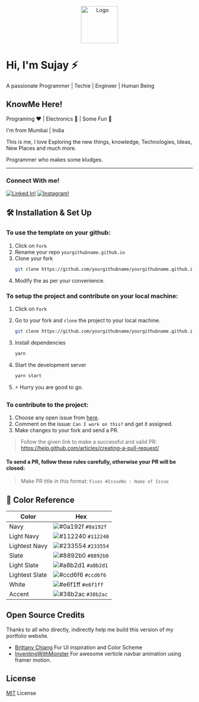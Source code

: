 <div align="center">
  <img alt="Logo" src="https://raw.githubusercontent.com/alaspuresujay/alaspuresujay.github.io/master/public/favicon/android-chrome-384x384.png" width="100" />
</div>

# Hi, I'm Sujay ⚡

A passionate Programmer | Techie | Engineer | Human Being

## KnowMe Here!

Programing ❤️ | Electronics 💙 | Some Fun 💚

I'm from Mumbai | India

This is me, I love Exploring the new things, knowledge, Technologies, Ideas, New Places and much more.

Programmer who makes some kludges.

---

### Connect With me!

[![Linked In!](https://img.shields.io/badge/Linked%20In-%20-9cf?style=plastic&logo=linkedin)](https://in.linkedin.com/in/alaspuresujay)
[![Instagram!](https://img.shields.io/badge/Instagram-%20-orange?style=plastic&logo=instagram)](https://www.instagram.com/alaspuresujay)

## 🛠 Installation & Set Up

### To use the template on your github:

1. Click on `Fork`
2. Rename your repo `yourgithubname.github.io`
3. Clone your fork
   ```sh
   git clone https://github.com/yourgithubname/yourgithubname.github.io.git
   ```
4. Modify the as per your convenience.

### To setup the project and contribute on your local machine:

1. Click on `Fork`
2. Go to your fork and `clone` the project to your local machine.

   ```sh
   git clone https://github.com/yourgithubname/yourgithubname.github.io.git
   ```

3. Install dependencies
   ```sh
   yarn
   ```
4. Start the development server

   ```
   yarn start
   ```

5. ⚡ Hurry you are good to go.

### To contribute to the project:

1. Choose any open issue from [here](https://github.com/alaspuresujay/alaspuresujay.github.io/issues).
2. Comment on the issue: `Can I work on this?` and get it assigned.
3. Make changes to your fork and send a PR.

> Follow the given link to make a successful and valid PR: https://help.github.com/articles/creating-a-pull-request/

#### To send a PR, follow these rules carefully, **otherwise your PR will be closed**:

> Make PR title in this format: `Fixes #IssueNo : Name of Issue`

## 🎨 Color Reference

| Color          | Hex                                                                |
| -------------- | ------------------------------------------------------------------ |
| Navy           | ![#0a192f](https://via.placeholder.com/10/0a192f?text=+) `#0a192f` |
| Light Navy     | ![#112240](https://via.placeholder.com/10/0a192f?text=+) `#112240` |
| Lightest Navy  | ![#233554](https://via.placeholder.com/10/303C55?text=+) `#233554` |
| Slate          | ![#8892b0](https://via.placeholder.com/10/8892b0?text=+) `#8892b0` |
| Light Slate    | ![#a8b2d1](https://via.placeholder.com/10/a8b2d1?text=+) `#a8b2d1` |
| Lightest Slate | ![#ccd6f6](https://via.placeholder.com/10/ccd6f6?text=+) `#ccd6f6` |
| White          | ![#e6f1ff](https://via.placeholder.com/10/e6f1ff?text=+) `#e6f1ff` |
| Accent         | ![#38b2ac](https://via.placeholder.com/10/38b2ac?text=+) `#38b2ac` |

## Open Source Credits

Thanks to all who directly, indirectly help me build this version of my portfolio website.

- [Brittany Chiang](https://brittanychiang.com/) For UI inspiration and Color Scheme
- [InventingWithMonster](https://codesandbox.io/s/framer-motion-side-menu-mx2rw?fontsize=14&module=/src/Example.tsx&file=/src/MenuItem.tsx:497-517) For awesome verticle navbar animation using framer motion.

[github]: https://github.com/alaspuresujay
[website]: https://alaspuresujay.github.io

## License

[MIT](https://github.com/alaspuresujay/alaspuresujay.github.io/blob/master/LICENSE) License
